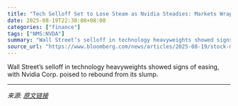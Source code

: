 ```yaml
---
title: "Tech Selloff Set to Lose Steam as Nvidia Steadies: Markets Wrap"
date: 2025-08-19T22:30:08+08:00
categories: ["finance"]
tags: ["NMS:NVDA"]
summary: "Wall Street’s selloff in technology heavyweights showed signs of easing, with Nvidia Corp. poised to rebound from its slump."
source_url: "https://www.bloomberg.com/news/articles/2025-08-19/stock-market-today-dow-s-p-live-updates"
---
```


Wall Street’s selloff in technology heavyweights showed signs of easing, with Nvidia Corp. poised to rebound from its slump.

---

*来源: [原文链接](https://www.bloomberg.com/news/articles/2025-08-19/stock-market-today-dow-s-p-live-updates)*
